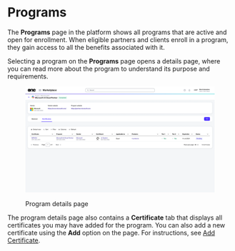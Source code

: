 # Programs

The **Programs** page in the platform shows all programs that are active and open for enrollment. When eligible partners and clients enroll in a program, they gain access to all the benefits associated with it.

Selecting a program on the **Programs** page opens a details page, where you can read more about the program to understand its purpose and requirements.

<figure><img src="../../.gitbook/assets/program_details_page.png" alt=""><figcaption><p>Program details page</p></figcaption></figure>

The program details page also contains a **Certificate** tab that displays all certificates you may have added for the program. You can also add a new certificate using the **Add** option on the page. For instructions, see [Add Certificate](certificates/add-certificate.md).&#x20;
